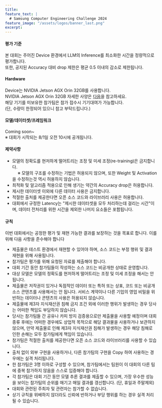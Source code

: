 ```yaml
---
title:
feature_text: |
  # Samsung Computer Engineering Challenge 2024
feature_image: "/assets/logos/banner_last.png"
excerpt:
---
```


#### 평가 기준
본 대회는 주어진 Device 환경에서 LLM의 Inference를 최소화한 시간을 정량적으로 평가합니다.   
또한, 공지된 Accuracy 대비 drop 제한은 평균 0.5 이내의 감소로 제한됩니다.
   
       
#### Hardware
Device는 NVIDIA Jetson AGX Orin 32GB를 사용합니다.  
NVIDIA Jetson AGX Orin 32GB 자세한 사양은 <a target="_blank" href="https://www.nvidia.com/en-us/autonomous-machines/embedded-systems/jetson-orin/"> 다음</a>을 참고하세요.  
해당 기기를 미보유한 참가팀은 참가 접수시 기기대여가 가능합니다.   
 (단, 수량이 한정되어 있으니 참고 부탁드립니다.)
   
   
#### 모델/데이터셋/프레임워크
Coming soon~  
※ 대회가 시작되는 8/1일 오전 10시에 공개됩니다. 

<!-- 
#### 허용 모델

대회에서 허용된 모델은 아래와 같습니다.   
* **Phi3-medium-4k-instruct(14B)** 모델의 사용을 위해 <a target="_blank" href="https://huggingface.co/datasets/cais/mmlu"> 다음</a>을 참고하세요.  


#### 데이터셋

대회에서 허용되는 데이터셋은 아래와 같습니다. 해당 데이터셋을 사용한 추론만 허용되며, 다른 데이터셋은 허용되지 않습니다.  

* **MMLU** 데이터셋의 사용을 위해 <a target="_blank" href="https://huggingface.co/datasets/cais/mmlu"> 다음</a>을 참고하세요.  
* **CommonSenseQA** 데이터셋의 사용을 위해 <a target="_blank" href="https://www.tau-nlp.sites.tau.ac.il/commonsenseqa"> 다음</a>을 참고하세요.  
* **Winogrande** 데이터셋의 사용을 위해 <a target="_blank" href="https://huggingface.co/datasets/allenai/winogrande"> 다음</a>을 참고하세요.  
* **BIG-Bench Hard** 데이터셋의 사용을 위해 <a target="_blank" href="https://github.com/suzgunmirac/BIG-Bench-Hard"> 다음</a>을 참고하세요.  
* **BoolQ** 데이터셋의 사용을 위해 <a target="_blank" href="https://github.com/google-research-datasets/boolean-questions"> 다음</a>을 참고하세요.  
* **DROP** 데이터셋의 사용을 위해 <a target="_blank" href="https://huggingface.co/datasets/ucinlp/drop"> 다음</a>을 참고하세요.  


#### 프레임워크

최적화를 위해 사용 할 딥러닝 프레임워크는 PyTorch 2.0입니다. 다음 <a target="_blank" href="https://github.com/pytorch/pytorch/tree/v2.0.0">link</a>를 참고하시기 바랍니다. 또한, PyTorch 2.0 기반의 프레임워크도 사용하실 수 있습니다. (예시: FasterTransformer)

#### CUDA Version  

대회에서 허용되는 CUDA Version은      입니다.   


--> 

#### 제약사항 

* 모델의 정확도를 현저하게 떨어트리는 조정 및 미세 조정(re-training)은 금지합니다.  
  ※ 모델의 구조를 수정하는 기법은 허용되지 않으며, 또한 Weight 및 Activation을 수정하는것 역시 허용하지 않습니다.
*  최적화 및 알고리즘 적용으로 인해 생기는 약간의 Accuracy drop은 허용합니다.  
*  제시한 데이터셋 이외에 다른 데이터 사용은 금지합니다.  
*  적절한 출처를 제공한다면 오픈 소스 코드와 라이브러리 사용은 허용합니다.  
*  대회에서 규정한 Latency는 "제시한 데이터셋을 모두 처리하는데 걸리는 시간"이며, 데이터 전처리를 위한 시간을 제외한 나머지 요소들은 포함됩니다.  
   
   
#### 규칙

이번 대회에서는 공정한 평가 및 재현 가능한 결과를 보장하는 것을 목표로 합니다. 이를 위해 다음 사항을 준수해야 합니다  

 * 제출물은 테스트 환경에서 재현할 수 있어야 하며, 소스 코드는 부정 행위 및 결과 재현을 위해 사용됩니다.
 * 참가팀은 평가를 위해 요청된 자료를 제출해야 합니다.
 * 대회 기간 동안 참가팀들이 작성하는 소스 코드는 비공개한 상태로 운영합니다.
 * 대상 모델은 모델의 정확도를 현저하게 떨어트리는 조정 및 미세 조정을 해서는 안 됩니다.
 * 제출물은 저작권이 있거나 독점적인 데이터 또는 특허 또는 상표, 코드 또는 비공개 소스 콘텐츠를 사용해서는 안 됩니다. 서비스 계약이나 다른 기업의 영업 비밀을 위반하는 데이터나 콘텐츠의 사용은 허용되지 않습니다.
 * 제출물에 제3자 지식재산권 침해 금지 조건 외에 이러한 행위가 발생하는 경우 당사는 어떠한 책임도 부담하지 않습니다.
 * 당사는 참가팀들 간 공유나 카피 방지 검증용으로만 제출물을 사용할 예정이며 대회 종류 후에는 어떠한 경우에도 상업적 목적으로 해당 결과물을 사용하거나 보관하지 않으며, 만약 제출물로 인해 제3자 지식재산권 침해가 발생하는 경우 해당 침해로 인한 손해는 모두 참가팀에게 책임이 있습니다.   
 * 참가팀은 적절한 출처를 제공한다면 오픈 소스 코드와 라이브러리를 사용할 수 있습니다.   
 * 출처 없이 외부 구현을 사용하거나, 다른 참가팀의 구현을 Copy 하여 사용하는 경우에는 실격 처리됩니다.   
 * 한 참가팀은 3명 이하로 구성할 수 있으며, 참가팀에서는 팀원이 이 대회의 다른 팀에 중복 참가하지 않음을 스스로 입증해야 합니다.  
 * 각 참가팀은 대회 기간 동안 모델 추론 결과를 제출할 수 있으며, 가장 우수한 성능을 보이는 참가팀의 순위를 매기고 매일 결과를 갱신합니다. (단, 휴일과 주말제외)  
 * 대회와 관련된 주최자 및 관련자는 참가할 수 없습니다.  
 * 상기 규칙을 위배하지 않더라도 신뢰에 반하거나 부당 행위를 하는 경우 실격 처리될 수 있습니다.  





<!--

<hr />

## Rules

The competition aims to ensure fair evaluation and reproducible results. To achieve this, you must comply with the following guidelines  

* Submissions must be reproducible on a test server. Submissions, Source code is used to reproduce cheating and reproduce results in competitions.
* Participants must submit the requested materials for evaluation.
* During the competition, the source code is kept private.
* The target model should not be subject to adjustments and fine-tuning (retraining) that significantly reduce the accuracy of the model.  
* Submissions must not use copyrighted or proprietary data or patent or trade mark, code, or closed-source content. Use of data or content that violates a service agreement or another company's trade secrets is not permitted.
* We will have no liability if your Submission contains any such conduct, other than that it does not infringe any third party's intellectual property rights.
* We will only use the submitted results for sharing among participants or for copy protection checks, and will not use or retain them for commercial purposes after the competition ends, and participants will be liable for any damages resulting from any infringement of a third party's intellectual property rights as a result of their submission.
* Teams can use open source code and libraries as long as they provide proper attribution.  
* Using an external implementation without attribution, or copying another team's implementation, will result in disqualification.  
* A team can consist of no more than three people. Teams must self-certify that none of their team members are participating on another team in this competition.  
* Each team can submit model inference results during the second round, rank the best-performing team, and update the results every day.  
* Organizers and those associated with the competition are not eligible to participate.  
* Even if you don't violate any of the above rules, you may be disqualified if you act in a way that violates trust or exploit the community.  

-->

